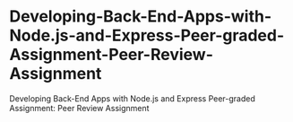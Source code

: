 # Developing-Back-End-Apps-with-Node.js-and-Express-Peer-graded-Assignment-Peer-Review-Assignment
Developing Back-End Apps with Node.js and Express Peer-graded Assignment: Peer Review Assignment
